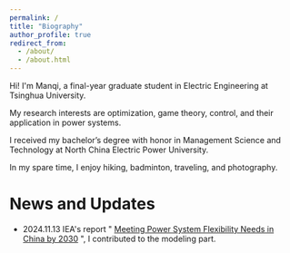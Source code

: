 ```yaml
---
permalink: /
title: "Biography"
author_profile: true
redirect_from: 
  - /about/
  - /about.html
---
```


Hi! I'm Manqi, a final-year graduate student in Electric Engineering at Tsinghua University.

My research interests are optimization, game theory, control, and their application in power systems.

I received my bachelor’s degree with honor in Management Science and Technology at North China Electric Power University.

In my spare time, I enjoy hiking, badminton, traveling, and photography.

News and Updates
======
- 2024.11.13 IEA's report " [Meeting Power System Flexibility Needs in China by 2030](https://www.iea.org/reports/meeting-power-system-flexibility-needs-in-china-by-2030) ", I contributed to the modeling part.
